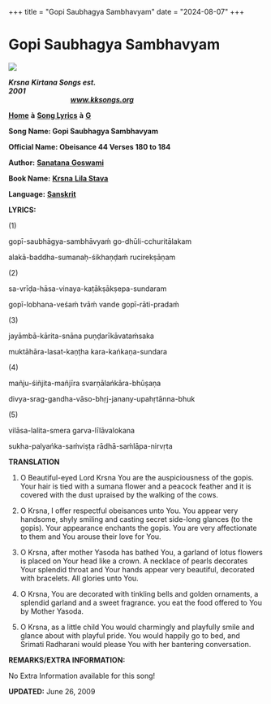 +++
title = "Gopi Saubhagya Sambhavyam"
date = "2024-08-07"
+++

# Gopi Saubhagya Sambhavyam
**[![](http://kksongs.org/image_files/image002.jpg)](http://kksongs.org/)**

**_Krsna_** **_Kirtana Songs est. 2001_**                                                                                                                                                      **_www.kksongs.org_**

**[Home](http://kksongs.org/)** **à** **[Song Lyrics](http://kksongs.org/lyrics.html)** **à** **[G](http://kksongs.org/songs/song_g.html)**

**Song Name: Gopi Saubhagya Sambhavyam**

**Official Name: Obeisance 44 Verses 180 to 184**

**Author:** [**Sanatana** **Goswami**](http://kksongs.org/authors/list/sanatana_g.html)

**Book Name:** [**Krsna** **Lila Stava**](http://kksongs.org/authors/krsnalilastava.html)

**Language:** [**Sanskrit**](http://kksongs.org/language/list/sanskrit.html)

**LYRICS:**

(1)

gopī\-saubhāgya\-sambhāvyaḿ go-dhūli\-cchuritālakam

alakā\-baddha\-sumanaḥ-śikhaṇḍaḿ rucirekṣāṇam

(2)

sa-vrīḍa-hāsa\-vinaya\-kaṭākṣākṣepa\-sundaram

gopī\-lobhana\-veśaḿ tvāḿ vande gopī\-rāti\-pradaḿ

(3)

jayāmbā\-kārita\-snāna puṇḍarīkāvataḿsaka

muktāhāra\-lasat\-kaṇṭha kara\-kańkaṇa-sundara

(4)

mañju\-śiñjita\-mañjīra svarṇālańkāra\-bhūṣaṇa

divya\-srag\-gandha\-vāso\-bhṛj-janany\-upahṛtānna\-bhuk

(5)

vilāsa\-lalita\-smera garva\-līlāvalokana

sukha\-palyańka\-saḿviṣṭa rādhā\-saḿlāpa\-nirvṛta

**TRANSLATION**

1) O Beautiful-eyed Lord Krsna You are the auspiciousness of the gopis. Your hair is tied with a sumana flower and a peacock feather and it is covered with the dust upraised by the walking of the cows.

2) O Krsna, I offer respectful obeisances unto You. You appear very handsome, shyly smiling and casting secret side-long glances (to the gopis). Your appearance enchants the gopis. You are very affectionate to them and You arouse their love for You.

3) O Krsna, after mother Yasoda has bathed You, a garland of lotus flowers is placed on Your head like a crown. A necklace of pearls decorates Your splendid throat and Your hands appear very beautiful, decorated with bracelets. All glories unto You.

4) O Krsna, You are decorated with tinkling bells and golden ornaments, a splendid garland and a sweet fragrance. you eat the food offered to You by Mother Yasoda.

5) O Krsna, as a little child You would charmingly and playfully smile and glance about with playful pride. You would happily go to bed, and Srimati Radharani would please You with her bantering conversation.

**REMARKS/EXTRA INFORMATION:**

No Extra Information available for this song!

**UPDATED:** June 26, 2009